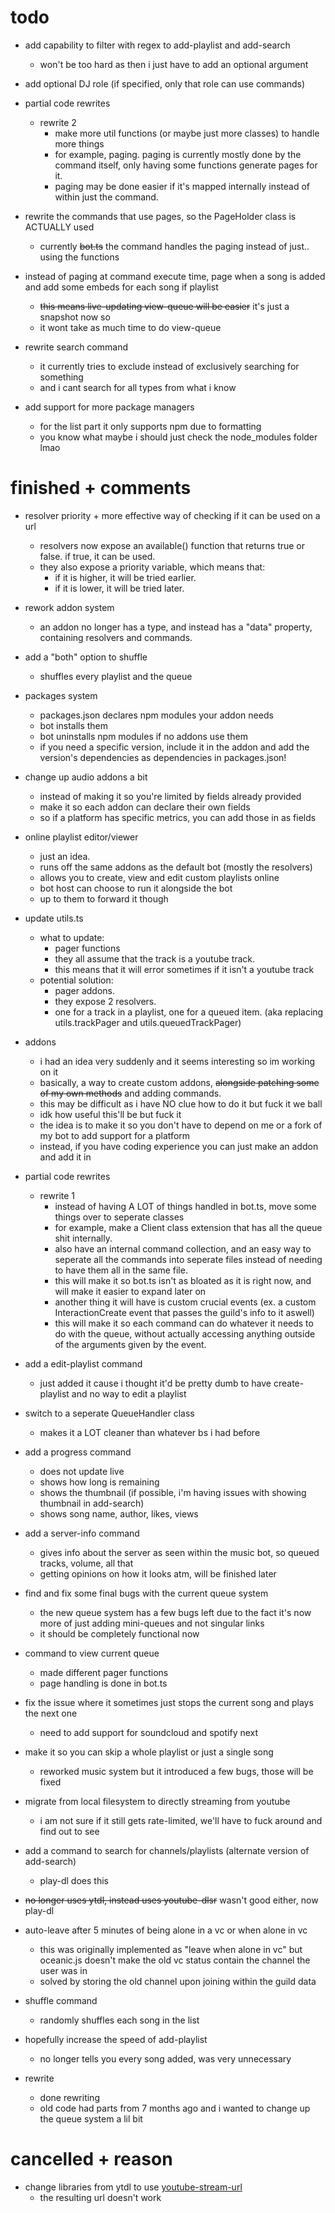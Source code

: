 # todo 

- add capability to filter with regex to add-playlist and add-search
  - won't be too hard as then i just have to add an optional argument

- add optional DJ role (if specified, only that role can use commands)

- partial code rewrites
  - rewrite 2
    - make more util functions (or maybe just more classes) to handle more things
    - for example, paging. paging is currently mostly done by the command itself, only having some functions generate pages for it.
    - paging may be done easier if it's mapped internally instead of within just the command.

- rewrite the commands that use pages, so the PageHolder class is ACTUALLY used
  - currently ~~bot.ts~~ the command handles the paging instead of just.. using the functions

- instead of paging at command execute time, page when a song is added and add some embeds for each song if playlist
  - ~~this means live-updating view-queue will be easier~~ it's just a snapshot now so
  - it wont take as much time to do view-queue

- rewrite search command
  - it currently tries to exclude instead of exclusively searching for something
  - and i cant search for all types from what i know

- add support for more package managers
  - for the list part it only supports npm due to formatting
  - you know what maybe i should just check the node_modules folder lmao

# finished + comments

- resolver priority + more effective way of checking if it can be used on a url
  - resolvers now expose an available() function that returns true or false. if true, it can be used.
  - they also expose a priority variable, which means that:
    - if it is higher, it will be tried earlier.
    - if it is lower, it will be tried later.

- rework addon system
  - an addon no longer has a type, and instead has a "data" property, containing resolvers and commands.

- add a "both" option to shuffle
  - shuffles every playlist and the queue

- packages system
  - packages.json declares npm modules your addon needs
  - bot installs them
  - bot uninstalls npm modules if no addons use them
  - if you need a specific version, include it in the addon and add the version's dependencies as dependencies in packages.json!

- change up audio addons a bit
  - instead of making it so you're limited by fields already provided
  - make it so each addon can declare their own fields
  - so if a platform has specific metrics, you can add those in as fields

- online playlist editor/viewer
  - just an idea.
  - runs off the same addons as the default bot (mostly the resolvers)
  - allows you to create, view and edit custom playlists online
  - bot host can choose to run it alongside the bot
  - up to them to forward it though

- update utils.ts
  - what to update:
    - pager functions
    - they all assume that the track is a youtube track.
    - this means that it will error sometimes if it isn't a youtube track
  - potential solution:
    - pager addons.
    - they expose 2 resolvers.
    - one for a track in a playlist, one for a queued item. (aka replacing utils.trackPager and utils.queuedTrackPager)

- addons
  - i had an idea very suddenly and it seems interesting so im working on it
  - basically, a way to create custom addons, ~~alongside patching some of my own methods~~ and adding commands.
  - this may be difficult as i have NO clue how to do it but fuck it we ball
  - idk how useful this'll be but fuck it
  - the idea is to make it so you don't have to depend on me or a fork of my bot to add support for a platform
  - instead, if you have coding experience you can just make an addon and add it in

- partial code rewrites
  - rewrite 1
    - instead of having A LOT of things handled in bot.ts, move some things over to seperate classes
    - for example, make a Client class extension that has all the queue shit internally.
    - also have an internal command collection, and an easy way to seperate all the commands into seperate files instead of needing to have them all in the same file.
    - this will make it so bot.ts isn't as bloated as it is right now, and will make it easier to expand later on
    - another thing it will have is custom crucial events (ex. a custom InteractionCreate event that passes the guild's info to it aswell)
    - this will make it so each command can do whatever it needs to do with the queue, without actually accessing anything outside of the arguments given by the event.

- add a edit-playlist command
  - just added it cause i thought it'd be pretty dumb to have create-playlist and no way to edit a playlist

- switch to a seperate QueueHandler class
  - makes it a LOT cleaner than whatever bs i had before

- add a progress command
  - does not update live
  - shows how long is remaining
  - shows the thumbnail (if possible, i'm having issues with showing thumbnail in add-search)
  - shows song name, author, likes, views

- add a server-info command
  - gives info about the server as seen within the music bot, so queued tracks, volume, all that
  - getting opinions on how it looks atm, will be finished later

- find and fix some final bugs with the current queue system
    - the new queue system has a few bugs left due to the fact it's now more of just adding mini-queues and not singular links
    - it should be completely functional now

- command to view current queue
  - made different pager functions
  - page handling is done in bot.ts

- fix the issue where it sometimes just stops the current song and plays the next one
  - need to add support for soundcloud and spotify next

- make it so you can skip a whole playlist or just a single song
  - reworked music system but it introduced a few bugs, those will be fixed

- migrate from local filesystem to directly streaming from youtube 
  - i am not sure if it still gets rate-limited, we'll have to fuck around and find out to see

- add a command to search for channels/playlists (alternate version of add-search)
  - play-dl does this

- ~~no longer uses ytdl, instead uses youtube-dlsr~~ wasn't good either, now play-dl

- auto-leave after 5 minutes of being alone in a vc or when alone in vc
  - this was originally implemented as "leave when alone in vc" but oceanic.js doesn't make the old vc status contain the channel the user was in
  - solved by storing the old channel upon joining within the guild data
  
- shuffle command
  - randomly shuffles each song in the list

- hopefully increase the speed of add-playlist
  - no longer tells you every song added, was very unnecessary

- rewrite
  - done rewriting
  - old code had parts from 7 months ago and i wanted to change up the queue system a lil bit

# cancelled + reason

- change libraries from ytdl to use [youtube-stream-url](https://www.npmjs.com/package/youtube-stream-url)
  - the resulting url doesn't work
